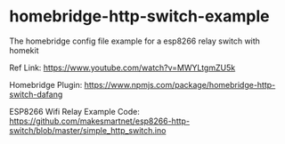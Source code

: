 # homebridge-http-switch-example
The homebridge config file example for a esp8266 relay switch with homekit

Ref Link:
https://www.youtube.com/watch?v=MWYLtgmZU5k

Homebridge Plugin:
https://www.npmjs.com/package/homebridge-http-switch-dafang

ESP8266 Wifi Relay Example Code:
https://github.com/makesmartnet/esp8266-http-switch/blob/master/simple_http_switch.ino




